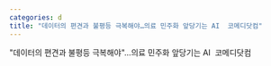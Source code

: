 ```yaml
---
categories: d
title: "데이터의 편견과 불평등 극복해야…의료 민주화 앞당기는 AI  코메디닷컴"
---
```

"데이터의 편견과 불평등 극복해야"…의료 민주화 앞당기는 AI&nbsp;&nbsp;코메디닷컴